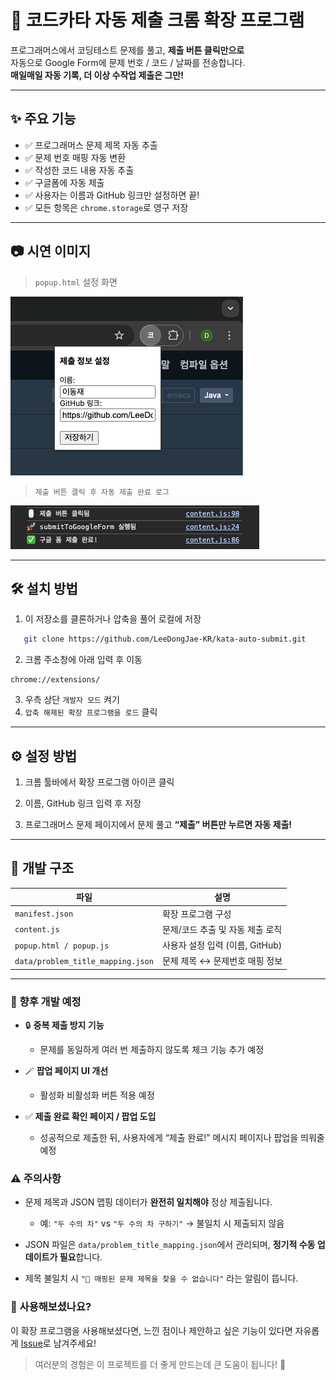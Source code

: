 # 🧠 코드카타 자동 제출 크롬 확장 프로그램

프로그래머스에서 코딩테스트 문제를 풀고, **제출 버튼 클릭만으로**  
자동으로 Google Form에 문제 번호 / 코드 / 날짜를 전송합니다.  
**매일매일 자동 기록, 더 이상 수작업 제출은 그만!**

---

## ✨ 주요 기능

- ✅ 프로그래머스 문제 제목 자동 추출
- ✅ 문제 번호 매핑 자동 변환 
- ✅ 작성한 코드 내용 자동 추출 
- ✅ 구글폼에 자동 제출 
- ✅ 사용자는 이름과 GitHub 링크만 설정하면 끝!
- ✅ 모든 항목은 `chrome.storage`로 영구 저장

---

## 📷 시연 이미지

> `popup.html` 설정 화면

![popup](./png/popup.png)

> `제출 버튼 클릭 후 자동 제출 완료 로그`

![console-log](./png/console-log.png)

---

## 🛠 설치 방법

1. 이 저장소를 클론하거나 압축을 풀어 로컬에 저장  
```bash
   git clone https://github.com/LeeDongJae-KR/kata-auto-submit.git
```

2. 크롬 주소창에 아래 입력 후 이동
```arduino
chrome://extensions/
```

3. 우측 상단 `개발자 모드` 켜기
4. `압축 해제된 확장 프로그램을 로드` 클릭

---

## ⚙ 설정 방법

1. 크롬 툴바에서 확장 프로그램 아이콘 클릭

2. 이름, GitHub 링크 입력 후 저장

3. 프로그래머스 문제 페이지에서 문제 풀고 **“제출” 버튼만 누르면 자동 제출!**


---

## 📝 개발 구조

|파일|설명|
|---|---|
|`manifest.json`|확장 프로그램 구성|
|`content.js`|문제/코드 추출 및 자동 제출 로직|
|`popup.html / popup.js`|사용자 설정 입력 (이름, GitHub)|
|`data/problem_title_mapping.json`|문제 제목 ↔ 문제번호 매핑 정보|

---
### 🚧 향후 개발 예정

- 🔒 **중복 제출 방지 기능**
    
    - 문제를 동일하게 여러 번 제출하지 않도록 체크 기능 추가 예정
    
- 🪄 **팝업 페이지 UI 개선**
    
    - 활성화 비활성화 버튼 적용 예정
    
- ✅ **제출 완료 확인 페이지 / 팝업 도입**
	- 성공적으로 제출한 뒤, 사용자에게 “제출 완료!” 메시지 페이지나 팝업을 띄워줄 예정  

### ⚠️ 주의사항

- 문제 제목과 JSON 맵핑 데이터가 **완전히 일치해야** 정상 제출됩니다.
    
    - 예: `"두 수의 차"` vs `"두 수의 차 구하기"` → 불일치 시 제출되지 않음
    
- JSON 파일은 `data/problem_title_mapping.json`에서 관리되며, **정기적 수동 업데이트가 필요**합니다.
    
- 제목 불일치 시 `"🛑 매핑된 문제 제목을 찾을 수 없습니다"` 라는 알림이 뜹니다.

### 🙋 사용해보셨나요?

이 확장 프로그램을 사용해보셨다면,
느낀 점이나 제안하고 싶은 기능이 있다면 자유롭게 [Issue](https://github.com/LeeDongJae-KR/kata-auto-submit/issues/)로 남겨주세요!

> 여러분의 경험은 이 프로젝트를 더 좋게 만드는데 큰 도움이 됩니다! 🙏

